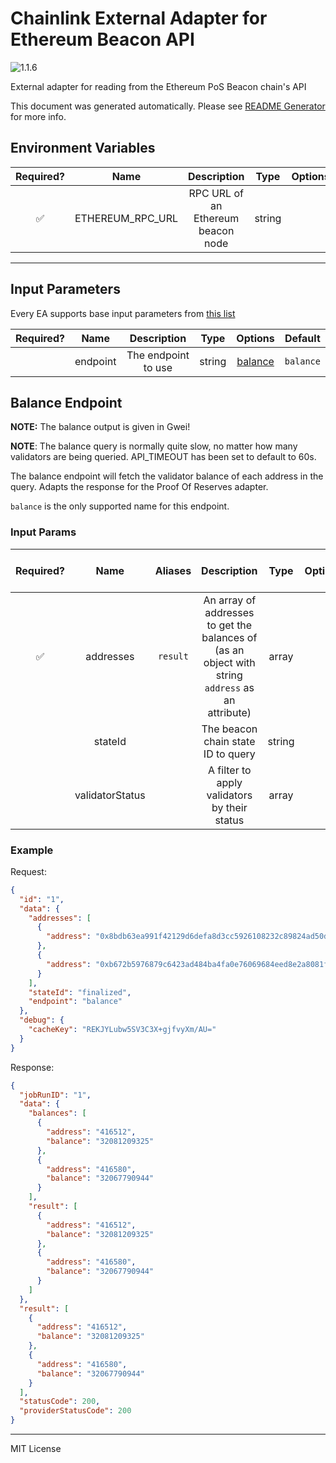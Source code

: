 # Chainlink External Adapter for Ethereum Beacon API

![1.1.6](https://img.shields.io/github/package-json/v/smartcontractkit/external-adapters-js?filename=packages/sources/eth-beacon/package.json)

External adapter for reading from the Ethereum PoS Beacon chain's API

This document was generated automatically. Please see [README Generator](../../scripts#readme-generator) for more info.

## Environment Variables

| Required? |       Name       |            Description             |  Type  | Options | Default |
| :-------: | :--------------: | :--------------------------------: | :----: | :-----: | :-----: |
|    ✅     | ETHEREUM_RPC_URL | RPC URL of an Ethereum beacon node | string |         |         |

---

## Input Parameters

Every EA supports base input parameters from [this list](../../core/bootstrap#base-input-parameters)

| Required? |   Name   |     Description     |  Type  |           Options            |  Default  |
| :-------: | :------: | :-----------------: | :----: | :--------------------------: | :-------: |
|           | endpoint | The endpoint to use | string | [balance](#balance-endpoint) | `balance` |

## Balance Endpoint

**NOTE:** The balance output is given in Gwei!

**NOTE**: The balance query is normally quite slow, no matter how many validators are being queried. API_TIMEOUT has been set to default to 60s.

The balance endpoint will fetch the validator balance of each address in the query. Adapts the response for the Proof Of Reserves adapter.

`balance` is the only supported name for this endpoint.

### Input Params

| Required? |      Name       | Aliases  |                                            Description                                            |  Type  | Options |   Default   | Depends On | Not Valid With |
| :-------: | :-------------: | :------: | :-----------------------------------------------------------------------------------------------: | :----: | :-----: | :---------: | :--------: | :------------: |
|    ✅     |    addresses    | `result` | An array of addresses to get the balances of (as an object with string `address` as an attribute) | array  |         |             |            |                |
|           |     stateId     |          |                                The beacon chain state ID to query                                 | string |         | `finalized` |            |                |
|           | validatorStatus |          |                           A filter to apply validators by their status                            | array  |         |             |            |                |

### Example

Request:

```json
{
  "id": "1",
  "data": {
    "addresses": [
      {
        "address": "0x8bdb63ea991f42129d6defa8d3cc5926108232c89824ad50d57f49a0310de73e81e491eae6587bd1465fa5fd8e4dee21"
      },
      {
        "address": "0xb672b5976879c6423ad484ba4fa0e76069684eed8e2a8081f6730907f3618d43828d1b399d2fd22d7961824594f73462"
      }
    ],
    "stateId": "finalized",
    "endpoint": "balance"
  },
  "debug": {
    "cacheKey": "REKJYLubw5SV3C3X+gjfvyXm/AU="
  }
}
```

Response:

```json
{
  "jobRunID": "1",
  "data": {
    "balances": [
      {
        "address": "416512",
        "balance": "32081209325"
      },
      {
        "address": "416580",
        "balance": "32067790944"
      }
    ],
    "result": [
      {
        "address": "416512",
        "balance": "32081209325"
      },
      {
        "address": "416580",
        "balance": "32067790944"
      }
    ]
  },
  "result": [
    {
      "address": "416512",
      "balance": "32081209325"
    },
    {
      "address": "416580",
      "balance": "32067790944"
    }
  ],
  "statusCode": 200,
  "providerStatusCode": 200
}
```

---

MIT License
